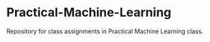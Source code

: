 Practical-Machine-Learning
==========================

Repository for class assignments in Practical Machine Learning class.

